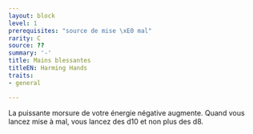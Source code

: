 ```yaml
---
layout: block
level: 1
prerequisites: "source de mise \xE0 mal"
rarity: C
source: ??
summary: '-'
title: Mains blessantes
titleEN: Harming Hands
traits:
- general

---
```


<p>La puissante morsure de votre énergie négative augmente. Quand vous lancez mise à mal, vous lancez des d10 et non plus des d8.</p>